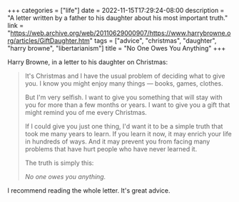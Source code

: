 +++
categories = ["life"]
date = 2022-11-15T17:29:24-08:00
description = "A letter written by a father to his daughter about his most important truth."
link = "https://web.archive.org/web/20110629000907/https://www.harrybrowne.org/articles/GiftDaughter.htm"
tags = ["advice", "christmas", "daughter", "harry browne", "libertarianism"]
title = "No One Owes You Anything"
+++

Harry Browne, in a letter to his daughter on Christmas:

>It's Christmas and I have the usual problem of deciding what to give you. I know you might enjoy many things &mdash; books, games, clothes.
>
>But I'm very selfish. I want to give you something that will stay with you for more than a few months or years. I want to give you a gift that might remind you of me every Christmas.
>
>If I could give you just one thing, I'd want it to be a simple truth that took me many years to learn. If you learn it now, it may enrich your life in hundreds of ways. And it may prevent you from facing many problems that have hurt people who have never learned it.
>
>The truth is simply this:
>
>*No one owes you anything.*

I recommend reading the whole letter. It's great advice.
